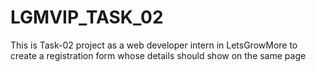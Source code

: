 # LGMVIP_TASK_02
This is Task-02 project as a web developer intern in LetsGrowMore to create a registration form whose details should show on the same page 
